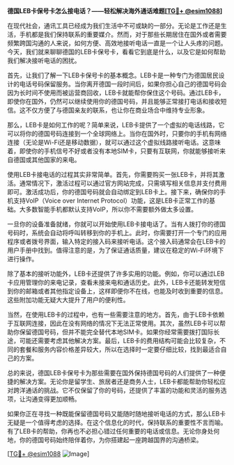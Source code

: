 **德国LEB卡保号卡怎么接电话？——轻松解决海外通话难题[[TG💪+ @esim1088](https://t.me/s/esim1088)]**

在现代社会，通讯工具已经成为我们生活中不可或缺的一部分。无论是工作还是生活，手机都是我们保持联系的重要媒介。然而，对于那些长期居住在国外或者需要频繁跨国沟通的人来说，如何方便、高效地接听电话一直是一个让人头疼的问题。今天，我们就来聊聊德国的LEB卡保号卡，看看它到底是什么，以及它是如何帮助我们解决接听电话的困扰。

首先，让我们了解一下LEB卡保号卡的基本概念。LEB卡是一种专门为德国居民设计的电话号码保留服务。当你离开德国一段时间后，如果你担心自己的德国号码会因为长时间不使用而被运营商回收，LEB卡就能帮你保住这个号码。通过LEB卡，即使你在国外，仍然可以继续使用你的德国号码，并且能够正常接打电话和接收短信。这不仅方便了与德国亲友的联系，也让你在商业场合中维持专业形象。

那么，LEB卡是如何工作的呢？简单来说，LEB卡提供了一个虚拟的电话线路，它可以将你的德国号码连接到一个全球网络上。当你在国外时，只要你的手机有网络连接（无论是Wi-Fi还是移动数据），就可以通过这个虚拟线路接听电话。这意味着，即使你的手机信号不好或者没有本地SIM卡，只要有互联网，你就能够接听来自德国或其他国家的来电。

使用LEB卡接电话的过程其实非常简单。首先，你需要购买一张LEB卡，并将其激活。通常情况下，激活过程可以通过官方网站完成，只需填写相关信息并支付费用即可。激活成功后，你的德国号码就会自动绑定到LEB卡上。接下来，确保你的手机支持VoIP（Voice over Internet Protocol）功能，这是LEB卡正常工作的基础。大多数智能手机都默认支持VoIP，所以你不需要额外做太多设置。

一旦你的设备准备就绪，你就可以开始使用LEB卡接电话了。当有人拨打你的德国号码时，系统会自动将呼叫转移到你的手机上。此时，你需要打开一个专门的应用程序或者拨号界面，输入特定的接入码来接听电话。这个接入码通常会在LEB卡的用户手册中找到。值得注意的是，为了保证通话质量，建议在稳定的Wi-Fi环境下进行操作。

除了基本的接听功能外，LEB卡还提供了许多实用的功能。例如，你可以通过LEB卡应用管理你的来电记录，查看未接来电和通话历史。此外，LEB卡还能转发短信到你的邮箱或者其他指定设备上，这样即便你不在线，也能及时收到重要的信息。这些附加功能无疑大大提升了用户的便利性。

当然，在使用LEB卡的过程中，也有一些需要注意的地方。首先，由于LEB卡依赖于互联网连接，因此在没有网络的情况下无法正常使用。其次，虽然LEB卡可以帮助你保留德国号码，但并不能完全替代本地SIM卡。如果你经常需要拨打国际长途，可能还需要考虑其他解决方案。最后，LEB卡的费用结构可能会比较复杂，不同的套餐和服务内容价格差异较大，所以在选择时一定要仔细比较，找到最适合自己的方案。

总的来说，德国LEB卡保号卡为那些需要在国外保持德国号码的人们提供了一种便捷的解决方案。无论你是留学生、旅居者还是商务人士，LEB卡都能帮助你轻松应对跨洋通话的挑战。它不仅保留了你的号码，还提供了丰富的功能和灵活的服务选项，让沟通变得更加顺畅。

如果你正在寻找一种既能保留德国号码又能随时随地接听电话的方式，那么LEB卡无疑是一个值得考虑的选择。在这个信息化的时代，保持联系的重要性不言而喻。有了LEB卡的帮助，你再也不必担心错过任何重要的电话或信息。无论你身处何地，你的德国号码始终陪伴着你，为你搭建起一座跨越国界的沟通桥梁。

[[TG💪+ @esim1088](https://t.me/s/esim1088) ![Image](https://i.postimg.cc/4NQfJmqS/Snipaste-2025-05-13-00-14-12.png)]